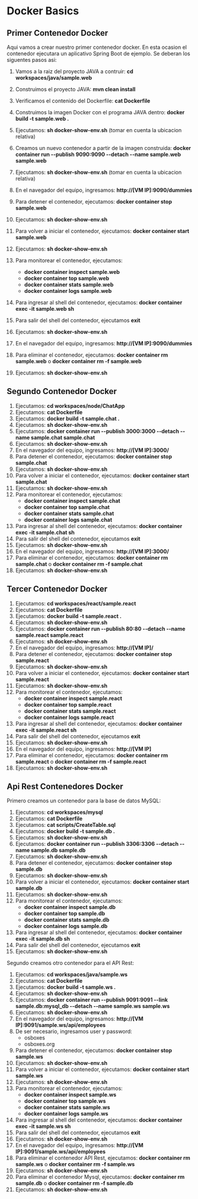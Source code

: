 # Docker Basics

## Primer Contenedor Docker
Aqui vamos a crear nuestro primer contenedor docker. En esta ocasion el contenedor ejecutara un aplicativo Spring Boot de ejemplo.
Se deberan los siguentes pasos asi:

1. Vamos a la raiz del proyecto JAVA a contruir: **cd workspaces/java/sample.web**
1. Construimos el proyecto JAVA: **mvn clean install**
1. Verificamos el contenido del Dockerfile: **cat Dockerfile**
1. Construimos la imagen Docker con el programa JAVA dentro: **docker build -t sample.web .**
1. Ejecutamos: **sh docker-show-env.sh** (tomar en cuenta la ubicacion relativa)
1. Creamos un nuevo contenedor a partir de la imagen construida: **docker container run --publish 9090:9090 --detach --name sample.web sample.web**
1. Ejecutamos: **sh docker-show-env.sh** (tomar en cuenta la ubicacion relativa)

1. En el navegador del equipo, ingresamos: **http://[VM IP]:9090/dummies**
1. Para detener el contenedor, ejecutamos: **docker container stop sample.web**
1. Ejecutamos: **sh docker-show-env.sh** 
1. Para volver a iniciar el contenedor, ejecutamos: **docker container start sample.web**
1. Ejecutamos: **sh docker-show-env.sh** 
1. Para monitorear el contenedor, ejecutamos:
    - **docker container inspect sample.web**
    - **docker container top sample.web**
    - **docker container stats sample.web**
    - **docker container logs sample.web**
1. Para ingresar al shell del contenedor, ejecutamos: **docker container exec -it sample.web sh**
1. Para salir del shell del contenedor, ejecutamos **exit**
1. Ejecutamos: **sh docker-show-env.sh** 
1. En el navegador del equipo, ingresamos: **http://[VM IP]:9090/dummies**
1. Para eliminar el contenedor, ejecutamos: **docker container rm sample.web** o **docker container rm -f sample.web**
1. Ejecutamos: **sh docker-show-env.sh** 

## Segundo Contenedor Docker
1. Ejecutamos: **cd workspaces/node/ChatApp**
1. Ejecutamos: **cat Dockerfile**
1. Ejecutamos: **docker build -t sample.chat .**
1. Ejecutamos: **sh docker-show-env.sh** 
1. Ejecutamos: **docker container run --publish 3000:3000 --detach --name sample.chat sample.chat**
1. Ejecutamos: **sh docker-show-env.sh** 
1. En el navegador del equipo, ingresamos: **http://[VM IP]:3000/**
1. Para detener el contenedor, ejecutamos: **docker container stop sample.chat**
1. Ejecutamos: **sh docker-show-env.sh** 
1. Para volver a iniciar el contenedor, ejecutamos: **docker container start sample.chat**
1. Ejecutamos: **sh docker-show-env.sh** 
1. Para monitorear el contenedor, ejecutamos:
    - **docker container inspect sample.chat**
    - **docker container top sample.chat**
    - **docker container stats sample.chat**
    - **docker container logs sample.chat**
1. Para ingresar al shell del contenedor, ejecutamos: **docker container exec -it sample.chat sh**
1. Para salir del shell del contenedor, ejecutamos **exit**
1. Ejecutamos: **sh docker-show-env.sh** 
1. En el navegador del equipo, ingresamos: **http://[VM IP]:3000/**
1. Para eliminar el contenedor, ejecutamos: **docker container rm sample.chat** o **docker container rm -f sample.chat**
1. Ejecutamos: **sh docker-show-env.sh** 

## Tercer Contenedor Docker
1. Ejecutamos: **cd workspaces/react/sample.react**
1. Ejecutamos: **cat Dockerfile**
1. Ejecutamos: **docker build -t sample.react .**
1. Ejecutamos: **sh docker-show-env.sh** 
1. Ejecutamos: **docker container run --publish 80:80 --detach --name sample.react sample.react**
1. Ejecutamos: **sh docker-show-env.sh** 
1. En el navegador del equipo, ingresamos: **http://[VM IP]/**
1. Para detener el contenedor, ejecutamos: **docker container stop sample.react**
1. Ejecutamos: **sh docker-show-env.sh** 
1. Para volver a iniciar el contenedor, ejecutamos: **docker container start sample.react**
1. Ejecutamos: **sh docker-show-env.sh** 
1. Para monitorear el contenedor, ejecutamos:
    - **docker container inspect sample.react**
    - **docker container top sample.react**
    - **docker container stats sample.react**
    - **docker container logs sample.react**
1. Para ingresar al shell del contenedor, ejecutamos: **docker container exec -it sample.react sh**
1. Para salir del shell del contenedor, ejecutamos **exit**
1. Ejecutamos: **sh docker-show-env.sh** 
1. En el navegador del equipo, ingresamos: **http://[VM IP]**
1. Para eliminar el contenedor, ejecutamos: **docker container rm sample.react** o **docker container rm -f sample.react**
1. Ejecutamos: **sh docker-show-env.sh** 

## Api Rest Contenedores Docker
Primero creamos un contenedor para la base de datos MySQL:
1. Ejecutamos: **cd workspaces/mysql**
1. Ejecutamos: **cat Dockerfile**
1. Ejecutamos: **cat scripts/CreateTable.sql**
1. Ejecutamos: **docker build -t sample.db .**
1. Ejecutamos: **sh docker-show-env.sh** 
1. Ejecutamos: **docker container run --publish 3306:3306 --detach --name sample.db sample.db**
1. Ejecutamos: **sh docker-show-env.sh** 
1. Para detener el contenedor, ejecutamos: **docker container stop sample.db**
1. Ejecutamos: **sh docker-show-env.sh** 
1. Para volver a iniciar el contenedor, ejecutamos: **docker container start sample.db**
1. Ejecutamos: **sh docker-show-env.sh** 
1. Para monitorear el contenedor, ejecutamos:
    - **docker container inspect sample.db**
    - **docker container top sample.db**
    - **docker container stats sample.db**
    - **docker container logs sample.db**
1. Para ingresar al shell del contenedor, ejecutamos: **docker container exec -it sample.db sh**
1. Para salir del shell del contenedor, ejecutamos **exit**
1. Ejecutamos: **sh docker-show-env.sh** 

Segundo creamos otro contenedor para el API Rest:
1. Ejecutamos: **cd workspaces/java/sample.ws**
1. Ejecutamos: **cat Dockerfile**
1. Ejecutamos: **docker build -t sample.ws .**
1. Ejecutamos: **sh docker-show-env.sh** 
1. Ejecutamos: **docker container run --publish 9091:9091 --link sample.db:mysql_db --detach --name sample.ws sample.ws**
1. Ejecutamos: **sh docker-show-env.sh** 
1. En el navegador del equipo, ingresamos: **http://[VM IP]:9091/sample.ws/api/employees**
1. De ser necesario, ingresamos user y password:
    - osboxes
    - osboxes.org
1. Para detener el contenedor, ejecutamos: **docker container stop sample.ws**
1. Ejecutamos: **sh docker-show-env.sh** 
1. Para volver a iniciar el contenedor, ejecutamos: **docker container start sample.ws**
1. Ejecutamos: **sh docker-show-env.sh** 
1. Para monitorear el contenedor, ejecutamos:
    - **docker container inspect sample.ws**
    - **docker container top sample.ws**
    - **docker container stats sample.ws**
    - **docker container logs sample.ws**
1. Para ingresar al shell del contenedor, ejecutamos: **docker container exec -it sample.ws sh**
1. Para salir del shell del contenedor, ejecutamos **exit**
1. Ejecutamos: **sh docker-show-env.sh** 
1. En el navegador del equipo, ingresamos: **http://[VM IP]:9091/sample.ws/api/employees**
1. Para eliminar el contenedor API Rest, ejecutamos: **docker container rm sample.ws** o **docker container rm -f sample.ws**
1. Ejecutamos: **sh docker-show-env.sh** 
1. Para eliminar el contenedor Mysql, ejecutamos: **docker container rm sample.db** o **docker container rm -f sample.db**
1. Ejecutamos: **sh docker-show-env.sh**